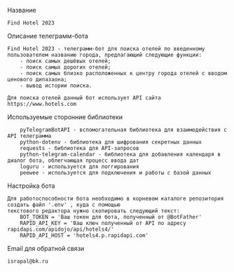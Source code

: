 Название

    Find Hotel 2023


Описание телеграмм-бота
    
    Find Hotel 2023 - телеграмм-бот для поиска отелей по введенному пользователем названию города, предлагающий следующие функции:
        - поиск самых дешёвых отелей;
        - поиск самых дорогих отелей;
        - поиск самых близко расположенных к центру города отелей с вводом ценового дипазаона;
        - вывод истории поиска.
    
    Для поиска отелей данный бот использует АPI сайта https://www.hotels.com

Используемые сторонние библиотеки

        pyTelegramBotAPI - вспомогательная библиотека для взаимодействия с API телеграмма
        python-dotenv - библиотека для шифрования секретных данных
        requests - библиотека для API-запросов
        python-telegram-calendar - библиотека для добавления календаря в диалог бота, облегчающая процесс ввода дат
        loguru - используется для логгирования
        peewee - используется для подключения и работы с базой данных

Настройка бота

    Для работоспособности бота необходимо в корневом каталоге репозитория создать файл '.env' , куда с помощью
    текстового редактора нужно скопировать следующий текст:
        BOT_TOKEN = 'Ваш токен для бота, полученный от @BotFather'
        RAPID_API_KEY = 'Ваш ключ полученный от API по адресу rapidapi.com/apidojo/api/hotels4/'
        RAPID_API_HOST = 'hotels4.p.rapidapi.com'

Email для обратной связи

    israpal@bk.ru
